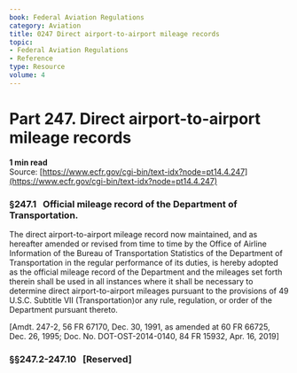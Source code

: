 ```yaml
---
book: Federal Aviation Regulations
category: Aviation
title: 0247 Direct airport-to-airport mileage records
topic:
- Federal Aviation Regulations
- Reference
type: Resource
volume: 4
---
```


# Part 247. Direct airport-to-airport mileage records
**1 min read**  
Source: [https://www.ecfr.gov/cgi-bin/text-idx?node=pt14.4.247](https://www.ecfr.gov/cgi-bin/text-idx?node=pt14.4.247)

<div>

### §247.1   Official mileage record of the Department of Transportation.

The direct airport-to-airport mileage record now maintained, and as hereafter amended or revised from time to time by the Office of Airline Information of the Bureau of Transportation Statistics of the Department of Transportation in the regular performance of its duties, is hereby adopted as the official mileage record of the Department and the mileages set forth therein shall be used in all instances where it shall be necessary to determine direct airport-to-airport mileages pursuant to the provisions of 49 U.S.C. Subtitle VII (Transportation)or any rule, regulation, or order of the Department pursuant thereto.

\[Amdt. 247-2, 56 FR 67170, Dec. 30, 1991, as amended at 60 FR 66725, Dec. 26, 1995; Doc. No. DOT-OST-2014-0140, 84 FR 15932, Apr. 16, 2019\]

### §§247.2-247.10   \[Reserved\]

</div>